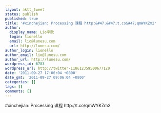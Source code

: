 ```yaml
---
layout: aktt_tweet
status: publish
published: true
title: '#xinchejian: Processing 课程 http:&#47;&#47;t.co&#47;qmWYKZm2'
author:
  display_name: Lio李欧
  login: lionello
  email: lio@lunesu.com
  url: http://lunesu.com/
author_login: lionello
author_email: lio@lunesu.com
author_url: http://lunesu.com/
wordpress_id: 6783
wordpress_url: http://twitter-118612359500677120
date: '2011-09-27 17:06:04 +0800'
date_gmt: '2011-09-27 09:06:04 +0800'
categories: []
tags: []
comments: []
---
```

<p>#xinchejian: Processing 课程 http:&#47;&#47;t.co&#47;qmWYKZm2</p>
